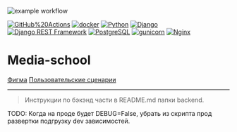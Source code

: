 ![example workflow](https://github.com/viva-lavita/media_school/actions/workflows/deploy.yml/badge.svg)

[![GitHub%20Actions](https://img.shields.io/badge/-GitHub%20Actions-464646?style=flat-square&logo=GitHub%20actions)](https://github.com/features/actions)
[![docker](https://img.shields.io/badge/-Docker-464646?style=flat-square&logo=docker)](https://www.docker.com)
[![Python](https://img.shields.io/badge/-Python-464646?style=flat-square&logo=Python)](https://www.python.org)
[![Django](https://img.shields.io/badge/-Django-464646?style=flat-square&logo=Django)](https://www.djangoproject.com/)
[![Django REST Framework](https://img.shields.io/badge/-Django%20REST%20Framework-464646?style=flat-square&logo=Django%20REST%20Framework)](https://www.django-rest-framework.org)
[![PostgreSQL](https://img.shields.io/badge/-PostgreSQL-464646?style=flat-square&logo=PostgreSQL)](https://www.postgresql.org)
[![gunicorn](https://img.shields.io/badge/-gunicorn-464646?style=flat-square&logo=gunicorn)](https://gunicorn.org)
[![Nginx](https://img.shields.io/badge/-NGINX-464646?style=flat-square&logo=NGINX)](https://nginx.org/ru)

# Media-school

[Фигма](https://www.figma.com/design/cgUGIUQFn782UyudkmnjHX/Проект-Медиашкола?node-id=5564-7679&t=QTzeWHPmXbpN2Wyd-0)
[Пользовательские сценарии](https://docs.google.com/document/d/14oRt8ksrGBqYW9jXylPTeX087ZLOKZ_G/edit?usp=sharing&ouid=113258523271573882026&rtpof=true&sd=true)

---

>Инструкции по бэкэнд части в README.md папки backend.

TODO: Когда на проде будет DEBUG=False, убрать из скрипта прод развертки подгрузку dev зависимостей.
